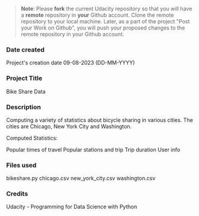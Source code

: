 >**Note**: Please **fork** the current Udacity repository so that you will have a **remote** repository in **your** Github account. Clone the remote repository to your local machine. Later, as a part of the project "Post your Work on Github", you will push your proposed changes to the remote repository in your Github account.

### Date created
Project's creation date 09-08-2023 (DD-MM-YYYY)

### Project Title
Bike Share Data

### Description
Computing a variety of statistics about bicycle sharing in various cities.
The cities are Chicago, New York City and Washington.

Computed Statistics:

Popular times of travel
Popular stations and trip
Trip duration
User info

### Files used

bikeshare.py
chicago.csv
new_york_city.csv
washington.csv

### Credits
Udacity - Programming for Data Science with Python

